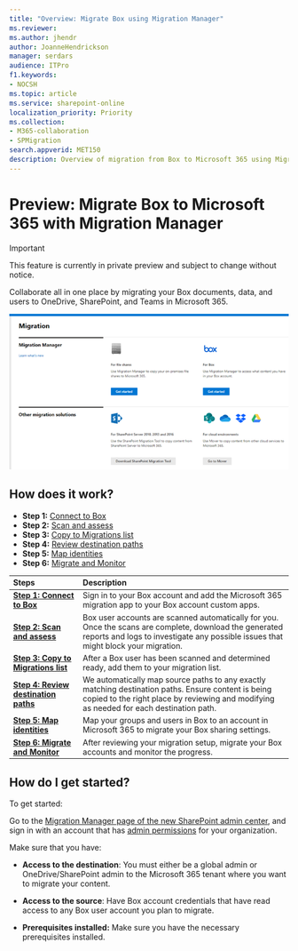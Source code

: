 ```yaml
---
title: "Overview: Migrate Box using Migration Manager"
ms.reviewer: 
ms.author: jhendr
author: JoanneHendrickson
manager: serdars
audience: ITPro
f1.keywords:
- NOCSH
ms.topic: article
ms.service: sharepoint-online
localization_priority: Priority
ms.collection: 
- M365-collaboration
- SPMigration
search.appverid: MET150
description: Overview of migration from Box to Microsoft 365 using Migration Manager.
---
```


# Preview:  Migrate Box to Microsoft 365 with Migration Manager

>[!Important]
> This feature is currently in private preview and subject to change without notice.


Collaborate all in one place by migrating your Box documents, data, and users to OneDrive, SharePoint, and Teams in Microsoft 365. 

![Migration Manager main landing page](media/mm-main-landing.png)

## How does it work?

- **Step 1:** [Connect to Box](mm-box-step1-connect.md)
- **Step 2:** [Scan and assess](mm-box-step2-scan-assess.md) 
- **Step 3:** [Copy to Migrations list](mm-box-step3-copy-to-migrations.md) 
- **Step 4:** [Review destination paths](mm-box-step4-review-destinations.md)
- **Step 5:** [Map identities](mm-box-step5-map-identities.md)
- **Step 6:** [Migrate and Monitor](mm-box-step6-migrate-monitor.md)

|Steps|Description|
|:-----|:-----|
|**[Step 1: Connect to Box](mm-box-step1-connect.md)**|   Sign in to your Box account and add the Microsoft 365 migration app to your Box account custom apps. 
|**[Step 2: Scan and assess](mm-box-step2-scan-assess.md)**| Box user accounts are scanned automatically for you. Once the scans are complete, download the generated reports and logs to investigate any possible issues that might block your migration.
|**[Step 3: Copy to Migrations list](mm-box-step3-copy-to-migrations.md)**| After a Box user has been scanned and determined ready, add them to your migration list.
|**[Step 4: Review destination paths](mm-box-bulk-upload-destinations.md)** | We automatically map source paths to any exactly matching destination paths. Ensure content is being copied to the right place by reviewing and modifying as needed for each destination path.
|**[Step 5: Map identities](mm-box-map-identities.md)** | Map your groups and users in Box to an account in Microsoft 365 to migrate your Box sharing settings.
|**[Step 6: Migrate and Monitor](mm-box-migrate-and-monitor)**| After reviewing your migration setup, migrate your Box accounts and monitor the progress.


## How do I get started?

To get started:

Go to the [Migration Manager page of the new SharePoint admin center](https://aka.ms/ODSP-MM-FS), and sign in with an account that has [admin permissions](/sharepoint/sharepoint-admin-role) for your organization.

Make sure that you have:

- **Access to the destination**: You must either be a global admin or OneDrive/SharePoint admin to the Microsoft 365 tenant where you want to migrate your content. 

- **Access to the source**: Have Box account credentials that have read access to any Box user account you plan to migrate.

- **Prerequisites installed:** Make sure you have the necessary prerequisites installed.



